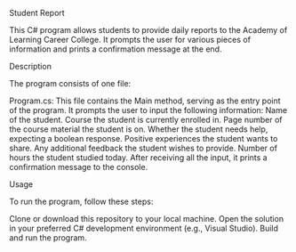Student Report

This C# program allows students to provide daily reports to the Academy of Learning Career College. It prompts the user for various pieces of information and prints a confirmation message at the end.

Description

The program consists of one file:

Program.cs:
This file contains the Main method, serving as the entry point of the program.
It prompts the user to input the following information:
Name of the student.
Course the student is currently enrolled in.
Page number of the course material the student is on.
Whether the student needs help, expecting a boolean response.
Positive experiences the student wants to share.
Any additional feedback the student wishes to provide.
Number of hours the student studied today.
After receiving all the input, it prints a confirmation message to the console.

Usage

To run the program, follow these steps:

Clone or download this repository to your local machine.
Open the solution in your preferred C# development environment (e.g., Visual Studio).
Build and run the program.

